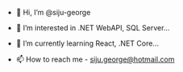 - 👋 Hi, I’m @siju-george
- 👀 I’m interested in .NET WebAPI, SQL Server...
- 🌱 I’m currently learning React, .NET Core...

- 📫 How to reach me - siju.george@hotmail.com

<!---
siju-george/siju-george is a ✨ special ✨ repository because its `README.md` (this file) appears on your GitHub profile.
You can click the Preview link to take a look at your changes.
--->
